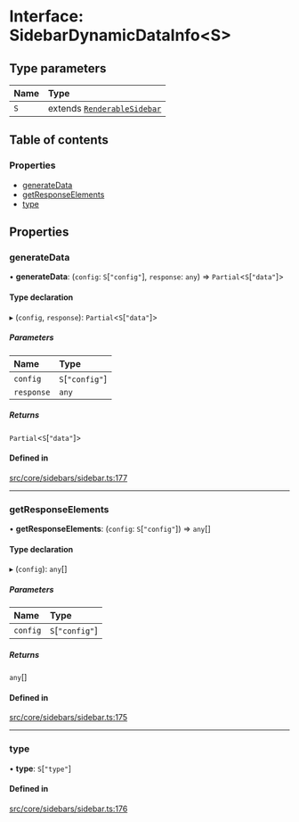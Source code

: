 # Interface: SidebarDynamicDataInfo\<S\>

## Type parameters

| Name | Type |
| :------ | :------ |
| `S` | extends [`RenderableSidebar`](../wiki/Exports#renderablesidebar) |

## Table of contents

### Properties

- [generateData](../wiki/SidebarDynamicDataInfo#generatedata)
- [getResponseElements](../wiki/SidebarDynamicDataInfo#getresponseelements)
- [type](../wiki/SidebarDynamicDataInfo#type)

## Properties

### generateData

• **generateData**: (`config`: `S`[``"config"``], `response`: `any`) => `Partial`\<`S`[``"data"``]\>

#### Type declaration

▸ (`config`, `response`): `Partial`\<`S`[``"data"``]\>

##### Parameters

| Name | Type |
| :------ | :------ |
| `config` | `S`[``"config"``] |
| `response` | `any` |

##### Returns

`Partial`\<`S`[``"data"``]\>

#### Defined in

[src/core/sidebars/sidebar.ts:177](https://github.com/decisively-io/interview-sdk/blob/7ff582e2e1b882fdedb5de2863fed60488554378/src/core/sidebars/sidebar.ts#L177)

___

### getResponseElements

• **getResponseElements**: (`config`: `S`[``"config"``]) => `any`[]

#### Type declaration

▸ (`config`): `any`[]

##### Parameters

| Name | Type |
| :------ | :------ |
| `config` | `S`[``"config"``] |

##### Returns

`any`[]

#### Defined in

[src/core/sidebars/sidebar.ts:175](https://github.com/decisively-io/interview-sdk/blob/7ff582e2e1b882fdedb5de2863fed60488554378/src/core/sidebars/sidebar.ts#L175)

___

### type

• **type**: `S`[``"type"``]

#### Defined in

[src/core/sidebars/sidebar.ts:176](https://github.com/decisively-io/interview-sdk/blob/7ff582e2e1b882fdedb5de2863fed60488554378/src/core/sidebars/sidebar.ts#L176)
